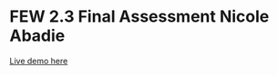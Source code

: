 # FEW 2.3 Final Assessment Nicole Abadie

[Live demo here](https://nicc.io/few-2.3-final-nicole-abadie)

